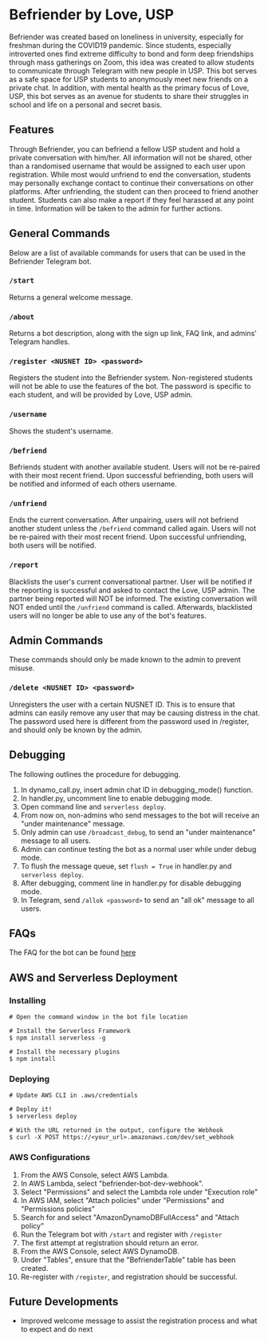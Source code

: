 # Befriender by Love, USP
Befriender was created based on loneliness in university, especially for freshman during the COVID19 pandemic. Since students, especially introverted ones find extreme difficulty to bond and form deep friendships through mass gatherings on Zoom, this idea was created to allow students to communicate through Telegram with new people in USP. This bot serves as a safe space for USP students to anonymously meet new friends on a private chat. In addition, with mental health as the primary focus of Love, USP, this bot serves as an avenue for students to share their struggles in school and life on a personal and secret basis.



## Features
Through Befriender, you can befriend a fellow USP student and hold a private conversation with him/her. 
All information will not be shared, other than a randomised username that would be assigned to each user upon registration. 
While most would unfriend to end the conversation, students may personally exchange contact to continue their conversations on other platforms. 
After unfriending, the student can then proceed to friend another student. 
Students can also make a report if they feel harassed at any point in time. 
Information will be taken to the admin for further actions.



## General Commands
Below are a list of available commands for users that can be used in the Befriender Telegram bot.

### `/start`
Returns a general welcome message.

### `/about`
Returns a bot description, along with the sign up link, FAQ link, and admins’ Telegram handles.

### `/register <NUSNET ID> <password>`
Registers the student into the Befriender system.
Non-registered students will not be able to use the features of the bot.
The password is specific to each student, and will be provided by Love, USP admin.

### `/username`
Shows the student's username.

### `/befriend`
Befriends student with another available student.
Users will not be re-paired with their most recent friend.
Upon successful befriending, both users will be notified and informed of each others username.

### `/unfriend`
Ends the current conversation.
After unpairing, users will not befriend another student unless the `/befriend` command called again.
Users will not be re-paired with their most recent friend.
Upon successful unfriending, both users will be notified.

### `/report`
Blacklists the user's current conversational partner.
User will be notified if the reporting is successful and asked to contact the Love, USP admin.
The partner being reported will NOT be informed.
The existing conversation will NOT ended until the `/unfriend` command is called.
Afterwards, blacklisted users will no longer be able to use any of the bot's features.



## Admin Commands
These commands should only be made known to the admin to prevent misuse.

### `/delete <NUSNET ID> <password>`
Unregisters the user with a certain NUSNET ID. 
This is to ensure that admins can easily remove any user that may be causing distress in the chat. 
The password used here is different from the password used in /register, and should only be known by the admin.



## Debugging
The following outlines the procedure for debugging.
1. In dynamo_call.py, insert admin chat ID in debugging_mode() function.
2. In handler.py, uncomment line to enable debugging mode.
3. Open command line and `serverless deploy`.
4. From now on, non-admins who send messages to the bot will receive an "under maintenance" message.
5. Only admin can use `/broadcast_debug`, to send an "under maintenance" message to all users.
6. Admin can continue testing the bot as a normal user while under debug mode.
7. To flush the message queue, set `flush = True` in handler.py and `serverless deploy`.
8. After debugging, comment line in handler.py for disable debugging mode.
9. In Telegram, send `/allok <password>` to send an "all ok" message to all users.



## FAQs
The FAQ for the bot can be found [here](tinyurl.com/loveuspbotfaq "Love USP Bot FAQs")



## AWS and Serverless Deployment

### Installing
```
# Open the command window in the bot file location

# Install the Serverless Framework
$ npm install serverless -g

# Install the necessary plugins
$ npm install
```

### Deploying
```
# Update AWS CLI in .aws/credentials

# Deploy it!
$ serverless deploy

# With the URL returned in the output, configure the Webhook
$ curl -X POST https://<your_url>.amazonaws.com/dev/set_webhook
```

### AWS Configurations
1. From the AWS Console, select AWS Lambda.
2. In AWS Lambda, select "befriender-bot-dev-webhook".
3. Select "Permissions" and select the Lambda role under "Execution role"
4. In AWS IAM, select "Attach policies" under "Permissions" and "Permissions policies"
5. Search for and select "AmazonDynamoDBFullAccess" and "Attach policy"
6. Run the Telegram bot with `/start` and register with `/register`
7. The first attempt at registration should return an error.
8. From the AWS Console, select AWS DynamoDB.
9. Under "Tables", ensure that the "BefrienderTable" table has been created.
10. Re-register with `/register`, and registration should be successful.



## Future Developments
- Improved welcome message to assist the registration process and what to expect and do next
